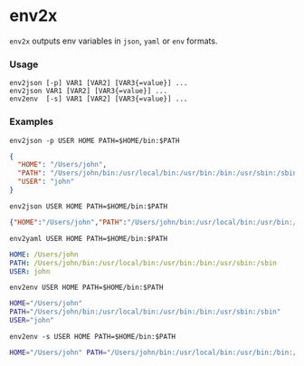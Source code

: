 # env2x

`env2x` outputs env variables in `json`, `yaml` or `env` formats.

### Usage

```
env2json [-p] VAR1 [VAR2] [VAR3{=value}] ...
env2json VAR1 [VAR2] [VAR3{=value}] ...
env2env  [-s] VAR1 [VAR2] [VAR3{=value}] ...
```

### Examples

`env2json -p USER HOME PATH=$HOME/bin:$PATH`

```json
{
  "HOME": "/Users/john",
  "PATH": "/Users/john/bin:/usr/local/bin:/usr/bin:/bin:/usr/sbin:/sbin",
  "USER": "john"
}
```

`env2json USER HOME PATH=$HOME/bin:$PATH`

```json
{"HOME":"/Users/john","PATH":"/Users/john/bin:/usr/local/bin:/usr/bin:/bin:/usr/sbin:/sbin","USER":"john"}
```

`env2yaml USER HOME PATH=$HOME/bin:$PATH`

```yaml
HOME: /Users/john
PATH: /Users/john/bin:/usr/local/bin:/usr/bin:/bin:/usr/sbin:/sbin
USER: john
```

`env2env USER HOME PATH=$HOME/bin:$PATH`

```bash
HOME="/Users/john"
PATH="/Users/john/bin:/usr/local/bin:/usr/bin:/bin:/usr/sbin:/sbin"
USER="john"
```

`env2env -s USER HOME PATH=$HOME/bin:$PATH`

```bash
HOME="/Users/john" PATH="/Users/john/bin:/usr/local/bin:/usr/bin:/bin:/usr/sbin:/sbin" USER="john" 
```
